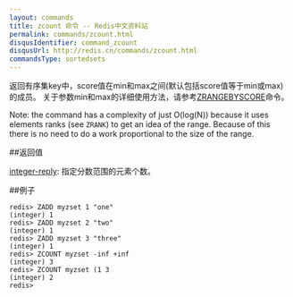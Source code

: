 ```yaml
---
layout: commands
title: zcount 命令 -- Redis中文资料站
permalink: commands/zcount.html
disqusIdentifier: command_zcount
disqusUrl: http://redis.cn/commands/zcount.html
commandsType: sortedsets
---
```


返回有序集key中，score值在min和max之间(默认包括score值等于min或max)的成员。 关于参数min和max的详细使用方法，请参考[ZRANGEBYSCORE](/commands/zrangebyscore.html)命令。

Note: the command has a complexity of just O(log(N)) because it uses elements ranks (see `ZRANK`) to get an idea of the range. Because of this there is no need to do a work proportional to the size of the range.

##返回值

[integer-reply](/topics/protocol#integer-reply): 指定分数范围的元素个数。

##例子

	redis> ZADD myzset 1 "one"
	(integer) 1
	redis> ZADD myzset 2 "two"
	(integer) 1
	redis> ZADD myzset 3 "three"
	(integer) 1
	redis> ZCOUNT myzset -inf +inf
	(integer) 3
	redis> ZCOUNT myzset (1 3
	(integer) 2
	redis> 
